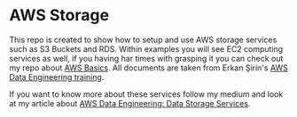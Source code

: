 # AWS Storage

This repo is created to show how to setup and use AWS storage services such as S3 Buckets and RDS. Within examples you will see EC2 computing services as well, if you having har times with grasping it you can check out my repo about [AWS Basics](https://github.com/talha002/AWS_Basics/tree/main). 
All documents are taken from Erkan Şirin's [AWS Data Engineering training](https://bootcamp.veribilimiokulu.com/bootcamp-programlari/aws-cloud-data-engineering-bootcamp/).

If you want to know more about these services follow my medium and look at my article about [AWS Data Engineering: Data Storage Services]().

